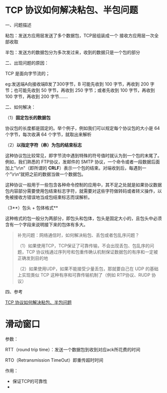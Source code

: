 # TCP 协议如何解决粘包、半包问题

一、问题描述

粘包：发送方应用层发送了多个数据包，TCP层组装成一个 接收方应用层一次全部收取

半包：发送方的数据包分为多次发过来，收到的数据只是一个包的部分



二、出现问题的原因：

TCP 是面向字节流的；

eg:发送端A向接收端B发了300字节，B 可能先收到 100 字节，再收到 200 字节；也可能先收到 50 字节，再收到 250 字节；或者先收到 100 字节，再收到 100 字节，再收到 200 字节.......



二、如何解决：

（1）**固定包长的数据包**

协议包的长度都是固定的。举个例子，例如我们可以规定每个协议包的大小是 64 个字节，每次收满 64 个字节，就取出来解析

（2）**以指定字符（串）为包的结束标志**

这种协议包比较常见，即字节流中遇到特殊的符号值时就认为到一个包的末尾了。例如，我们熟悉的 FTP协议，发邮件的 SMTP 协议，一个命令或者一段数据后面加上"\r\n"（即所谓的 **CRLF**）表示一个包的结束。对端收到后，每遇到一个”\r\n“就把之前的数据当做一个数据包。

这种协议一般用于一些包含各种命令控制的应用中，其不足之处就是如果协议数据包内容部分需要使用包结束标志字符，就需要对这些字符做转码或者转义操作，以免被接收方错误地当成包结束标志而误解析。

（3**）包头 + 包体格式**

这种格式的包一般分为两部分，即包头和包体，包头是固定大小的，且包头中必须含有一个字段来说明接下来的包体有多大。





> 补充问题：网络通信时，如何解决粘包、丢包或者包乱序问题？
>
> （1）如果使用TCP，TCP保证了可靠传输，不会出现丢包、包乱序的问题，TCP 协议栈通过序列号和包重传确认机制保证数据包的有序和一定被正确发到目的地
>
> （2）如果使用UDP，如果不能接受少量丢包，那就要自己在 UDP 的基础上实现类似 TCP 这种有序和可靠传输机制了（例如 RTP协议、RUDP 协议）



四、参考

[TCP 协议如何解决粘包、半包问题](https://mp.weixin.qq.com/s/wUOrfxrO9C7tvvkXEkeQoA)





# 滑动窗口

参数：

RTT（round trip time）：发送一个数据包到收到对应ack所花费的时间

RTO（Retransmission TimeOut）即重传超时时间



作用：

- 保证TCP的可靠性
- 

